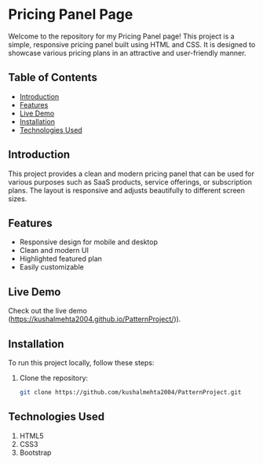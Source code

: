 # Pricing Panel Page

Welcome to the repository for my Pricing Panel page! This project is a simple, responsive pricing panel built using HTML and CSS. It is designed to showcase various pricing plans in an attractive and user-friendly manner.

## Table of Contents

- [Introduction](#introduction)
- [Features](#features)
- [Live Demo](#live-demo)
- [Installation](#installation)
- [Technologies Used](#technologies-used)

## Introduction

This project provides a clean and modern pricing panel that can be used for various purposes such as SaaS products, service offerings, or subscription plans. The layout is responsive and adjusts beautifully to different screen sizes.

## Features

- Responsive design for mobile and desktop
- Clean and modern UI
- Highlighted featured plan
- Easily customizable

## Live Demo

Check out the live demo (https://kushalmehta2004.github.io/PatternProject/)).

## Installation

To run this project locally, follow these steps:

1. Clone the repository:
   ```sh
   git clone https://github.com/kushalmehta2004/PatternProject.git

## Technologies Used
1. HTML5
2. CSS3
3. Bootstrap
